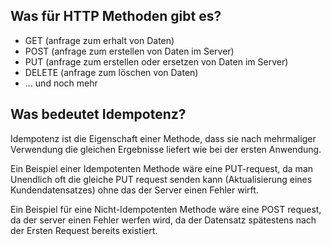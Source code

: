 ## Was für HTTP Methoden gibt es? 

- GET (anfrage zum erhalt von Daten)
- POST (anfrage zum erstellen von Daten im Server)
- PUT (anfrage zum erstellen oder ersetzen von Daten im Server)
- DELETE (anfrage zum löschen von Daten)
- ... und noch mehr 

## Was bedeutet Idempotenz?

Idempotenz ist die Eigenschaft einer Methode, dass sie nach mehrmaliger Verwendung die gleichen Ergebnisse liefert wie bei der ersten Anwendung.

Ein Beispiel einer Idempotenten Methode wäre eine PUT-request, da man Unendlich oft die gleiche PUT request senden kann (Aktualisierung eines Kundendatensatzes) ohne das der Server einen Fehler wirft. 

Ein Beispiel für eine Nicht-Idempotenten Methode wäre eine POST request, da der server einen Fehler werfen wird, da der Datensatz spätestens nach der Ersten Request bereits existiert. 
